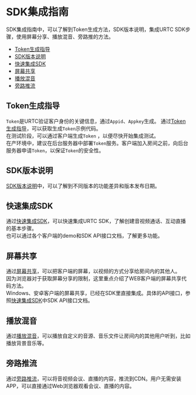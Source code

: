 # SDK集成指南

SDK集成指南中，可以了解到Token生成方法，SDK版本说明，集成URTC SDK步骤，使用屏幕分享、播放混音、旁路推的方法。

* [Token生成指导](video/urtc/sdk/token)
* [SDK版本说明](video/urtc/sdk/Version)
* [快速集成SDK](video/urtc/sdk/VideoStart)
* [屏幕共享](video/urtc/sdk/Video/screenshare)
* [播放混音](video/urtc/sdk/Audio/AudioMixing)
* [旁路推流](video/urtc/sdk/Video/cdnSteaming)

## Token生成指导

`Token`是URTC验证客户身份的关键信息，通过`Appid`、`Appkey`生成。 通过[Token生成指导](video/urtc/sdk/token)，可以获取生成`Token`示例代码。    
在测试阶段，可以通过客户端生成`Token` ，以便尽快开始集成测试。        
在产环境中，建议在后台服务器中部署`Token`服务。客户端加入房间之前，向后台服务器申请`Token`，以保证`Token`的安全性。     
 
## SDK版本说明
 
[SDK版本说明](video/urtc/sdk/Version)中，可以了解到不同版本的功能差异和版本发布日期。
 
## 快速集成SDK
 
 通过[快速集成SDK](video/urtc/sdk/VideoStart)，可以快速集成URTC SDK，了解创建音视频通话、互动直播的基本步骤。    
 也可以通过各个客户端的demo和SDK API接口文档，了解更多功能。
 
## 屏幕共享

通过[屏幕共享](video/urtc/sdk/Video/screenshare)，可以把客户端的屏幕，以视频的方式分享给房间内的其他人。    
因为浏览器对于获取屏幕分享的限制，这里重点介绍了WEB客户端的屏幕共享代码方法。    
Windows、安卓客户端的屏幕共享，已经在SDK里直接集成。具体的API接口，参照[快速集成SDK](video/urtc/sdk/VideoStart)中SDK API接口文档。
 
## 播放混音

通过[播放混音](video/urtc/sdk/Audio/AudioMixing)，可以播放自定义的音源、音乐文件让房间内的其他用户听到，比如播放背景音乐等。

## 旁路推流

通过[旁路推流](video/urtc/sdk/Video/cdnSteaming)，可以将音视频会议、直播的内容，推流到CDN。用户无需安装APP，可以直接通过Web浏览器观看会议、直播的内容。
 
